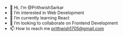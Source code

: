 - 👋 Hi, I’m @PrithwishSarkar
- 👀 I’m interested in Web Development
- 🌱 I’m currently learning React
- 💞️ I’m looking to collaborate on Frontend Development
- 📫 How to reach me prithwish1705@gmail.com

<!---
PrithwishSarkar/PrithwishSarkar is a ✨ special ✨ repository because its `README.md` (this file) appears on your GitHub profile.
You can click the Preview link to take a look at your changes.
--->
